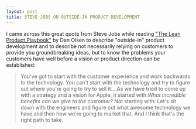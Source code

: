 ```yaml
---
layout: post
title: STEVE JOBS ON OUTSIDE-IN PRODUCT DEVELOPMENT
---
```

I came across this great quote from Steve Jobs while reading ["The Lean Product Playbook"](https://smile.amazon.com/Lean-Product-Playbook-Innovate-Products-ebook/dp/B00SZ638C8/) by Dan Olsen to describe "outside-in" product development and to describe not necessarily relying on customers to provide you groundbreaking ideas, but to know the problems your customers have well before a vision or product direction can be established:

> You've got to start with the customer experience and work backwards to the technology.  You can't start with the technology and try to figure out where you're going to try to sell it....As we have tried to come up with a strategy and a vision for Apple, it started with:_What incredible benefits can we give to the customer?_  Not starting with: Let's sit down with the engineers and figure out what awesome technology we have and then how we're going to market that.  And I think that's the right path to take.
